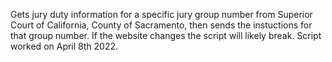 Gets jury duty information for a specific jury group number from Superior Court of California, County of Sacramento, then sends the instuctions for that group number. 
If the website changes the script will likely break. 
Script worked on April 8th 2022.
